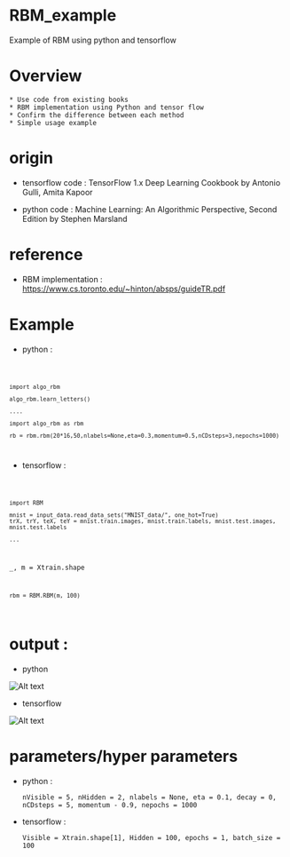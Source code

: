 RBM_example
 ===========
 
 Example of RBM using python and tensorflow

# Overview

    * Use code from existing books
    * RBM implementation using Python and tensor flow
    * Confirm the difference between each method
    * Simple usage example

# origin

* tensorflow code : TensorFlow 1.x Deep Learning Cookbook by Antonio Gulli, Amita Kapoor


* python code : Machine Learning: An Algorithmic Perspective, Second Edition by Stephen Marsland

# reference

* RBM implementation : https://www.cs.toronto.edu/~hinton/absps/guideTR.pdf


# Example

* python : 

<code>
  
    import algo_rbm
    
    algo_rbm.learn_letters()
  
    ....
  
    import algo_rbm as rbm
  
    rb = rbm.rbm(20*16,50,nlabels=None,eta=0.3,momentum=0.5,nCDsteps=3,nepochs=1000)
  
</code>



* tensorflow : 

<code>
    
    import RBM
    
    mnist = input_data.read_data_sets("MNIST_data/", one_hot=True)
    trX, trY, teX, teY = mnist.train.images, mnist.train.labels, mnist.test.images, mnist.test.labels
    
    ...
    
   _, m = Xtrain.shape
  
    rbm = RBM.RBM(m, 100)
   
</code>


# output :


* python 

![Alt text](/path/to/algo_figure_ex1.png)
 
 
 
 * tensorflow
 
 ![Alt text](/path/to/mnist_figure_ex1.png)
 
 
# parameters/hyper parameters

* python : 

      nVisible = 5, nHidden = 2, nlabels = None, eta = 0.1, decay = 0, nCDsteps = 5, momentum - 0.9, nepochs = 1000

* tensorflow : 

      Visible = Xtrain.shape[1], Hidden = 100, epochs = 1, batch_size = 100

